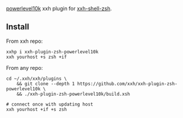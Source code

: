 [powerlevel10k](https://github.com/romkatv/powerlevel10k) xxh plugin for [xxh-shell-zsh](https://github.com/xxh/xxh-shell-zsh).

## Install
From xxh repo:
```
xxhp i xxh-plugin-zsh-powerlevel10k
xxh yourhost +s zsh +if
```
From any repo:
```
cd ~/.xxh/xxh/plugins \
    && git clone --depth 1 https://github.com/xxh/xxh-plugin-zsh-powerlevel10k \
    && ./xxh-plugin-zsh-powerlevel10k/build.xsh
    
# connect once with updating host
xxh yourhost +if +s zsh
```

